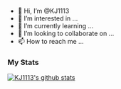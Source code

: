 - 👋 Hi, I’m @KJ1113
- 👀 I’m interested in ...
- 🌱 I’m currently learning ...
- 💞️ I’m looking to collaborate on ...
- 📫 How to reach me ...


### My Stats
[![KJ1113's github stats](https://github-readme-stats.vercel.app/api?username=KJ1113&cound_private=true&show_icons=true)](https://github.com/anuraghazra/github-readme-stats)

<!---
KJ1113/KJ1113 is a ✨ special ✨ repository because its `README.md` (this file) appears on your GitHub profile.
You can click the Preview link to take a look at your changes.
--->
